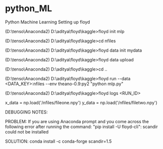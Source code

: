 # python_ML
Python Machine Learning
Setting up floyd

(D:\tenso\Anaconda2) D:\aditya\floyd\kaggle>floyd init mlp

(D:\tenso\Anaconda2) D:\aditya\floyd\kaggle>cd nfiles

(D:\tenso\Anaconda2) D:\aditya\floyd\kaggle>floyd data init mydata

(D:\tenso\Anaconda2) D:\aditya\floyd\kaggle>floyd data upload

(D:\tenso\Anaconda2) D:\aditya\floyd\kaggle>cd ..

(D:\tenso\Anaconda2) D:\aditya\floyd\kaggle>floyd run --data <DATA_KEY>:nfiles --env theano-0.9:py2 "python mlp.py"

(D:\tenso\Anaconda2) D:\aditya\floyd\kaggle>floyd logs <RUN_ID>



x_data = np.load('/nfiles/fileone.npy')
y_data = np.load('/nfiles/filetwo.npy')

DEBUGGING NOTES: 

PROBLEM: If you are using Anaconda prompt and you come across the following error after running the command: "pip install -U floyd-cli":
scandir could not be installed

SOLUTION: conda install -c conda-forge scandir=1.5
